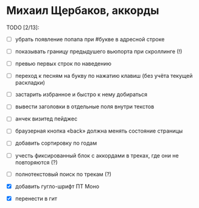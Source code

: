 Михаил Щербаков, аккорды
========================

TODO [2/13]:
  - [ ] убрать появление попапа при #букве в адресной строке
  - [ ] показывать границу предыдушего вьюпорта при скроллинге (!)
  - [ ] превью первых строк по наведению
  - [ ] переход к песням на букву по нажатию клавиш (без учёта текущей раскладки)
  - [ ] застарить избранное и быстро к нему добираться
  - [ ] вывести заголовки в отдельные поля внутри текстов
  - [ ] анчек визитед пейджес
  - [ ] браузерная кнопка «back» должна менять состояние страницы
  - [ ] добавить сортировку по годам
  - [ ] учесть фиксированный блок с аккордами в треках, где они не повторяются (?)
  - [ ] полнотекстовый поиск по трекам (?)
  - [X] добавить гугло-шрифт ПТ Моно
  - [X] перенести в гит
  

